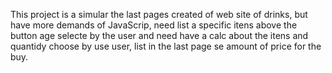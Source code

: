 This project is a simular the last pages created of web site of drinks, but have more demands of JavaScrip, need list a specific itens above the button age selecte by the user and 
need have a calc about the itens and quantidy choose by use user, list in the last page se amount of price for the buy.